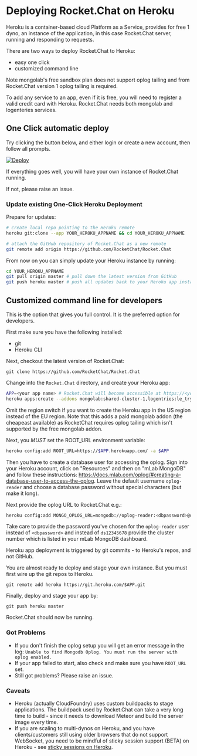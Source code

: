 # Deploying Rocket.Chat on Heroku

Heroku is a container-based cloud Platform as a Service, provides for free 1 dyno, an instance of the application, in this case Rocket.Chat server, running and responding to requests.

There are two ways to deploy Rocket.Chat to Heroku:

- easy one click
- customized command line

Note mongolab's free sandbox plan does not support oplog tailing and from Rocket.Chat version 1 oplog tailing is required.

To add any service to an app, even if it is free, you will need to register a valid credit card with Heroku.  Rocket.Chat needs both mongolab and logenteries services.

## One Click automatic deploy

Try clicking the button below, and either login or create a new account, then follow all prompts.

[![Deploy](https://www.herokucdn.com/deploy/button.png)](https://heroku.com/deploy?template=https://github.com/RocketChat/Rocket.Chat/tree/master)

If everything goes well, you will have your own instance of Rocket.Chat running.

If not, please raise an issue.

### Update existing One-Click Heroku Deployment

Prepare for updates:

```bash
# create local repo pointing to the Heroku remote
heroku git:clone --app YOUR_HEROKU_APPNAME && cd YOUR_HEROKU_APPNAME

# attach the GitHub repository of Rocket.Chat as a new remote
git remote add origin https://github.com/RocketChat/Rocket.Chat
```

From now on you can simply update your Heroku instance by running:

```bash
cd YOUR_HEROKU_APPNAME
git pull origin master # pull down the latest version from GitHub
git push heroku master # push all updates back to your Heroku app instance
```

## Customized command line for developers

This is the option that gives you full control. It is the preferred option for developers.

First make sure you have the following installed:

- git
- Heroku CLI

Next, checkout the latest version of Rocket.Chat:

```
git clone https://github.com/RocketChat/Rocket.Chat
```

Change into the `Rocket.Chat` directory, and create your Heroku app:

```bash
APP=<your app name> # Rocket.Chat will become accessible at https://<your app name>.herokuapp.com/
heroku apps:create --addons mongolab:shared-cluster-1,logentries:le_tryit --region eu -b https://github.com/RocketChat/heroku-buildpack-meteor $APP
```

Omit the region switch if you want to create the Heroku app in the US region instead of the EU region.
Note that this adds a paid mongolab addon (the cheapeast available) as RocketChat requires oplog tailing which isn't supported by the free mongolab addon.

Next, you *MUST* set the ROOT_URL environment variable:

```bash
heroku config:add ROOT_URL=https://$APP.herokuapp.com/ -a $APP
```

Then you have to create a database user for accessing the oplog. Sign into your Heroku account, click on "Resources" and then on "mLab MongoDB" and follow these instructions: https://docs.mlab.com/oplog/#creating-a-database-user-to-access-the-oplog. Leave the default username `oplog-reader` and choose a database password without special characters (but make it long).

Next provide the oplog URL to Rocket.Chat e.g.:

```bash
heroku config:add MONGO_OPLOG_URL=mongodb://oplog-reader:<dbpassword>@ds12345678-a0.mlab.com:12345,ds12345678-a1.mlab.com:12345/local?replicaSet=rs-ds12345678&authSource=admin -a $APP
```

Take care to provide the password you've chosen for the `oplog-reader` user instead of `<dbpassword>` and instead of `ds12345678` provide the cluster number which is listed in your mLab MongoDB dashboard.

Heroku app deployment is triggered by git commits - to Heroku's repos, and not GitHub.

You are almost ready to deploy and stage your own instance. But you must first wire up the git repos to Heroku.

```
git remote add heroku https://git.heroku.com/$APP.git
```

Finally, deploy and stage your app by:

```
git push heroku master
```

Rocket.Chat should now be running.

### Got Problems
* If you don't finish the oplog setup you will get an error message in the log: `Unable to find Mongodb Oplog. You must run the server with oplog enabled.`
* If your app failed to start, also check and make sure you have `ROOT_URL` set.
* Still got problems? Please raise an issue.

### Caveats

- Heroku (actually CloudFoundry) uses custom buildpacks to stage applications. The buildpack used by Rocket.Chat can take a very long time to build - since it needs to download Meteor and build the server image every time.
- If you are scaling to multi-dynos on Heroku, and you have clients/customers still using older browsers that do not support WebSocket, you need to be mindful of sticky session support (BETA) on Heroku - see [sticky sessions on Heroku](https://devcenter.heroku.com/articles/session-affinity).
